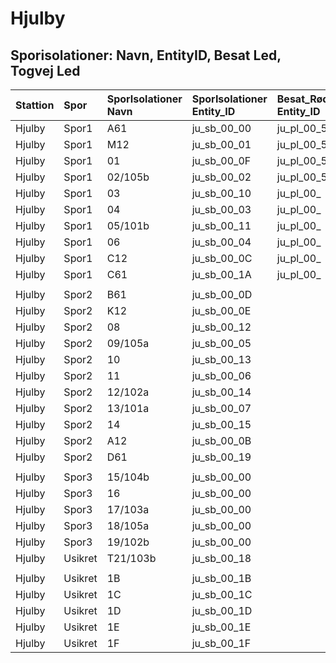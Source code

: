 # Hjulby

## Sporisolationer: Navn, EntityID, Besat Led, Togvej Led

|Stattion|Spor|SporIsolationer Navn|SporIsolationer Entity_ID|Besat_Rød Entity_ID|Togvej_Grøn Entity_ID|Togvej Opløs|
|:---|:---|:---|:---|:---|:---|:---:|
|Hjulby|Spor1|A61|ju_sb_00_00|ju_pl_00_5e|ju_pl_00_||
|Hjulby|Spor1|M12|ju_sb_00_01|ju_pl_00_5c|ju_pl_00_||
|Hjulby|Spor1|01|ju_sb_00_0F|ju_pl_00_5b|ju_pl_00_||
|Hjulby|Spor1|02/105b|ju_sb_00_02|ju_pl_00_5a|ju_pl_00_||
|Hjulby|Spor1|03|ju_sb_00_10|ju_pl_00_|ju_pl_00_||
|Hjulby|Spor1|04|ju_sb_00_03|ju_pl_00_|ju_pl_00_||
|Hjulby|Spor1|05/101b|ju_sb_00_11|ju_pl_00_|ju_pl_00_||
|Hjulby|Spor1|06|ju_sb_00_04|ju_pl_00_|ju_pl_00_||
|Hjulby|Spor1|C12|ju_sb_00_0C|ju_pl_00_|ju_pl_00_||
|Hjulby|Spor1|C61|ju_sb_00_1A|ju_pl_00_|ju_pl_00_||
|||||||
|Hjulby|Spor2|B61|ju_sb_00_0D|||
|Hjulby|Spor2|K12|ju_sb_00_0E|||
|Hjulby|Spor2|08|ju_sb_00_12|||
|Hjulby|Spor2|09/105a|ju_sb_00_05|||
|Hjulby|Spor2|10|ju_sb_00_13|||
|Hjulby|Spor2|11|ju_sb_00_06|||
|Hjulby|Spor2|12/102a|ju_sb_00_14|||
|Hjulby|Spor2|13/101a|ju_sb_00_07|||
|Hjulby|Spor2|14|ju_sb_00_15|||
|Hjulby|Spor2|A12|ju_sb_00_0B|||
|Hjulby|Spor2|D61|ju_sb_00_19|||
|||||||
|Hjulby|Spor3|15/104b|ju_sb_00_00|||
|Hjulby|Spor3|16|ju_sb_00_00|||
|Hjulby|Spor3|17/103a|ju_sb_00_00|||
|Hjulby|Spor3|18/105a|ju_sb_00_00|||
|Hjulby|Spor3|19/102b|ju_sb_00_00|||
|Hjulby|Usikret|T21/103b|ju_sb_00_18|||
|||||||
|Hjulby|Usikret| 1B|ju_sb_00_1B|||
|Hjulby|Usikret| 1C|ju_sb_00_1C|||
|Hjulby|Usikret| 1D|ju_sb_00_1D|||
|Hjulby|Usikret| 1E|ju_sb_00_1E|||
|Hjulby|Usikret| 1F|ju_sb_00_1F|||


